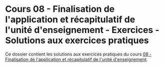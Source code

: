 # Cours 08 - Finalisation de l'application et récapitulatif de l'unité d'enseignement - Exercices - Solutions aux exercices pratiques

Ce dossier contient les solutions aux exercices pratiques du cours
[08 - Finalisation de l'application et récapitulatif de l'unité d'enseignement](../../README.md).
